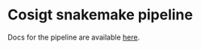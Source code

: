 # Cosigt snakemake pipeline


Docs for the pipeline are available [here](https://davidebolo1993.github.io/cosigtdoc/). 
